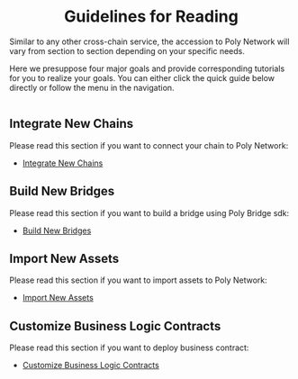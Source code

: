 <h1 align="center">Guidelines for Reading</h1>

Similar to any other cross-chain service, the accession to Poly Network will vary from section to section depending on your specific needs. 

Here we presuppose four major goals and provide corresponding tutorials for you to realize your goals. 
You can either click the quick guide below directly or follow the menu in the navigation. 

<div align=center><img src="resources/reading_guideline_1.png" alt=""/></div>

## Integrate New Chains
Please read this section if you want to connect your chain to Poly Network:
- [Integrate New Chains](new_chain/readme.md)

## Build New Bridges
Please read this section if you want to build a bridge using Poly Bridge sdk:
- [Build New Bridges](new_product/integrate_bridge/readme.md)

## Import New Assets
Please read this section if you want to import assets to Poly Network:
- [Import New Assets](new_product/integrate_assets/readme.md)

## Customize Business Logic Contracts

Please read this section if you want to deploy business contract:

- [Customize Business Logic Contracts](new_product/integrate_contracts/readme.md)

